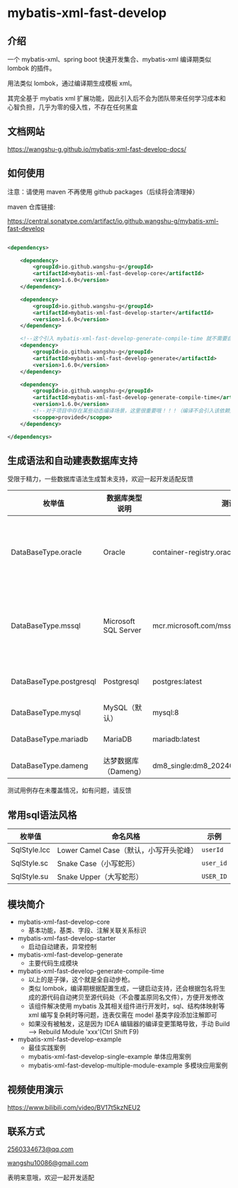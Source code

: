 # mybatis-xml-fast-develop

## 介绍

一个 mybatis-xml、spring boot 快速开发集合、mybatis-xml 编译期类似 lombok 的插件。

用法类似 lombok，通过编译期生成模板 xml。

其完全基于 mybatis xml 扩展功能，因此引入后不会为团队带来任何学习成本和心智负担，几乎为零的侵入性，不存在任何黑盒

## 文档网站

https://wangshu-g.github.io/mybatis-xml-fast-develop-docs/

## 如何使用

注意：请使用 maven 不再使用 github packages（后续将会清理掉）

maven 仓库链接:

https://central.sonatype.com/artifact/io.github.wangshu-g/mybatis-xml-fast-develop

```xml

<dependencys>

    <dependency>
        <groupId>io.github.wangshu-g</groupId>
        <artifactId>mybatis-xml-fast-develop-core</artifactId>
        <version>1.6.0</version>
    </dependency>

    <dependency>
        <groupId>io.github.wangshu-g</groupId>
        <artifactId>mybatis-xml-fast-develop-starter</artifactId>
        <version>1.6.0</version>
    </dependency>

    <!--这个引入 mybatis-xml-fast-develop-generate-compile-time 就不需要自己手动调用生成了-->
    <dependency>
        <groupId>io.github.wangshu-g</groupId>
        <artifactId>mybatis-xml-fast-develop-generate</artifactId>
        <version>1.6.0</version>
    </dependency>

    <dependency>
        <groupId>io.github.wangshu-g</groupId>
        <artifactId>mybatis-xml-fast-develop-generate-compile-time</artifactId>
        <version>1.6.0</version>
        <!--对于项目中存在某些动态编译场景，这里很重要哦！！！（编译不会引入该依赖）-->
        <scoppe>provided</scoppe>
    </dependency>

</dependencys>

```

## 生成语法和自动建表数据库支持

受限于精力，一些数据库语法生成暂未支持，欢迎一起开发适配反馈

| 枚举值                     | 数据库类型说明              | 测试镜像版本                                             | 精确版本                                                                            |
|-------------------------|----------------------|----------------------------------------------------|---------------------------------------------------------------------------------|
| DataBaseType.oracle     | Oracle               | container-registry.oracle.com/database/free:latest | Oracle Database 23ai Free Release 23.0.0.0.0 - Develop, Learn, and Run for Free |
| DataBaseType.mssql      | Microsoft SQL Server | mcr.microsoft.com/mssql/server:2019-latest         | Microsoft SQL Server 2019 (RTM-CU32-GDR) (KB5063757) - 15.0.4440.1 (X64)        |
| DataBaseType.postgresql | Postgresql           | postgres:latest                                    | PostgreSQL 17.6 (Debian 17.6-1.pgdg13+1)                                        |
| DataBaseType.mysql      | MySQL（默认）            | mysql:8                                            | 8.4.6                                                                           |
| DataBaseType.mariadb    | MariaDB              | mariadb:latest                                     | 12.0.2-MariaDB-ubu2404                                                          |
| DataBaseType.dameng     | 达梦数据库（Dameng）        | dm8_single:dm8_20240715_rev232765_x86_rh6_64       | 8                                                                               |

测试用例存在未覆盖情况，如有问题，请反馈

## 常用sql语法风格

| 枚举值          | 命名风格                        | 示例        |
|--------------|-----------------------------|-----------|
| SqlStyle.lcc | Lower Camel Case（默认，小写开头驼峰） | `userId`  |
| SqlStyle.sc  | Snake Case（小写蛇形）            | `user_id` |
| SqlStyle.su  | Snake Upper（大写蛇形）           | `USER_ID` |

## 模块简介

+ mybatis-xml-fast-develop-core
    + 基本功能，基类、字段、注解关联关系标识
+ mybatis-xml-fast-develop-starter
    + 启动自动建表，异常控制
+ mybatis-xml-fast-develop-generate
    + 主要代码生成模块
+ mybatis-xml-fast-develop-generate-compile-time
    + 以上的是子弹，这个就是全自动步枪。
    + 类似 lombok，编译期根据配置生成，一键启动支持，还会根据包名将生成的源代码自动拷贝至源代码处（不会覆盖原同名文件），方便开发修改
    + 该组件解决使用 mybatis 及其相关组件进行开发时，sql、结构体映射等 xml 编写复杂耗时等问题，连表仅需在 model 基类字段添加注解即可
    + 如果没有被触发，这是因为 IDEA 编辑器的编译变更策略导致，手动 Build --> Rebuild Module 'xxx'(Ctrl Shift F9)
+ mybatis-xml-fast-develop-example
    + 最佳实践案例
    + mybatis-xml-fast-develop-single-example 单体应用案例
    + mybatis-xml-fast-develop-multiple-module-example 多模块应用案例

## 视频使用演示

https://www.bilibili.com/video/BV17t5kzNEU2

## 联系方式

2560334673@qq.com

wangshu10086@gmail.com

表明来意哦，欢迎一起开发适配